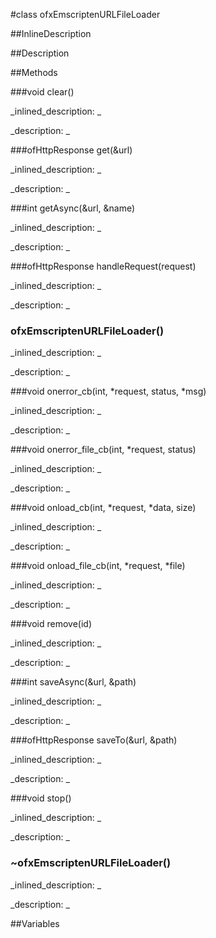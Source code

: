 #class ofxEmscriptenURLFileLoader


<!--
_visible: True_
_advanced: False_
_istemplated: False_
-->

##InlineDescription






##Description





##Methods



###void clear()

<!--
_syntax: clear()_
_name: clear_
_returns: void_
_returns_description: _
_parameters: _
_access: public_
_version_started: 0.9.0_
_version_deprecated: _
_summary: _
_constant: False_
_static: False_
_visible: True_
_advanced: False_
-->

_inlined_description: _








_description: _







<!----------------------------------------------------------------------------->

###ofHttpResponse get(&url)

<!--
_syntax: get(&url)_
_name: get_
_returns: ofHttpResponse_
_returns_description: _
_parameters: const string &url_
_access: public_
_version_started: 0.9.0_
_version_deprecated: _
_summary: _
_constant: False_
_static: False_
_visible: True_
_advanced: False_
-->

_inlined_description: _








_description: _







<!----------------------------------------------------------------------------->

###int getAsync(&url, &name)

<!--
_syntax: getAsync(&url, &name)_
_name: getAsync_
_returns: int_
_returns_description: _
_parameters: const string &url, const string &name_
_access: public_
_version_started: 0.9.0_
_version_deprecated: _
_summary: _
_constant: False_
_static: False_
_visible: True_
_advanced: False_
-->

_inlined_description: _








_description: _







<!----------------------------------------------------------------------------->

###ofHttpResponse handleRequest(request)

<!--
_syntax: handleRequest(request)_
_name: handleRequest_
_returns: ofHttpResponse_
_returns_description: _
_parameters: ofHttpRequest request_
_access: public_
_version_started: 0.9.0_
_version_deprecated: _
_summary: _
_constant: False_
_static: False_
_visible: True_
_advanced: False_
-->

_inlined_description: _








_description: _







<!----------------------------------------------------------------------------->

### ofxEmscriptenURLFileLoader()

<!--
_syntax: ofxEmscriptenURLFileLoader()_
_name: ofxEmscriptenURLFileLoader_
_returns: _
_returns_description: _
_parameters: _
_access: public_
_version_started: 0.9.0_
_version_deprecated: _
_summary: _
_constant: False_
_static: False_
_visible: True_
_advanced: False_
-->

_inlined_description: _








_description: _







<!----------------------------------------------------------------------------->

###void onerror_cb(int, *request, status, *msg)

<!--
_syntax: onerror_cb(int, *request, status, *msg)_
_name: onerror_cb_
_returns: void_
_returns_description: _
_parameters: unsigned int , void *request, int status, const char *msg_
_access: private_
_version_started: 0.9.0_
_version_deprecated: _
_summary: _
_constant: False_
_static: True_
_visible: True_
_advanced: False_
-->

_inlined_description: _








_description: _







<!----------------------------------------------------------------------------->

###void onerror_file_cb(int, *request, status)

<!--
_syntax: onerror_file_cb(int, *request, status)_
_name: onerror_file_cb_
_returns: void_
_returns_description: _
_parameters: unsigned int , void *request, int status_
_access: private_
_version_started: 0.9.0_
_version_deprecated: _
_summary: _
_constant: False_
_static: True_
_visible: True_
_advanced: False_
-->

_inlined_description: _








_description: _







<!----------------------------------------------------------------------------->

###void onload_cb(int, *request, *data, size)

<!--
_syntax: onload_cb(int, *request, *data, size)_
_name: onload_cb_
_returns: void_
_returns_description: _
_parameters: unsigned int , void *request, void *data, unsigned int size_
_access: private_
_version_started: 0.9.0_
_version_deprecated: _
_summary: _
_constant: False_
_static: True_
_visible: True_
_advanced: False_
-->

_inlined_description: _








_description: _







<!----------------------------------------------------------------------------->

###void onload_file_cb(int, *request, *file)

<!--
_syntax: onload_file_cb(int, *request, *file)_
_name: onload_file_cb_
_returns: void_
_returns_description: _
_parameters: unsigned int , void *request, const char *file_
_access: private_
_version_started: 0.9.0_
_version_deprecated: _
_summary: _
_constant: False_
_static: True_
_visible: True_
_advanced: False_
-->

_inlined_description: _








_description: _







<!----------------------------------------------------------------------------->

###void remove(id)

<!--
_syntax: remove(id)_
_name: remove_
_returns: void_
_returns_description: _
_parameters: int id_
_access: public_
_version_started: 0.9.0_
_version_deprecated: _
_summary: _
_constant: False_
_static: False_
_visible: True_
_advanced: False_
-->

_inlined_description: _








_description: _







<!----------------------------------------------------------------------------->

###int saveAsync(&url, &path)

<!--
_syntax: saveAsync(&url, &path)_
_name: saveAsync_
_returns: int_
_returns_description: _
_parameters: const string &url, const string &path_
_access: public_
_version_started: 0.9.0_
_version_deprecated: _
_summary: _
_constant: False_
_static: False_
_visible: True_
_advanced: False_
-->

_inlined_description: _








_description: _







<!----------------------------------------------------------------------------->

###ofHttpResponse saveTo(&url, &path)

<!--
_syntax: saveTo(&url, &path)_
_name: saveTo_
_returns: ofHttpResponse_
_returns_description: _
_parameters: const string &url, const string &path_
_access: public_
_version_started: 0.9.0_
_version_deprecated: _
_summary: _
_constant: False_
_static: False_
_visible: True_
_advanced: False_
-->

_inlined_description: _








_description: _







<!----------------------------------------------------------------------------->

###void stop()

<!--
_syntax: stop()_
_name: stop_
_returns: void_
_returns_description: _
_parameters: _
_access: public_
_version_started: 0.9.0_
_version_deprecated: _
_summary: _
_constant: False_
_static: False_
_visible: True_
_advanced: False_
-->

_inlined_description: _








_description: _







<!----------------------------------------------------------------------------->

### ~ofxEmscriptenURLFileLoader()

<!--
_syntax: ~ofxEmscriptenURLFileLoader()_
_name: ~ofxEmscriptenURLFileLoader_
_returns: _
_returns_description: _
_parameters: _
_access: public_
_version_started: 0.9.0_
_version_deprecated: _
_summary: _
_constant: False_
_static: False_
_visible: True_
_advanced: False_
-->

_inlined_description: _








_description: _







<!----------------------------------------------------------------------------->

##Variables




